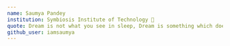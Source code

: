 ```yaml
---
name: Saumya Pandey 
institution: Symbiosis Institute of Technology 🚩 
quote: Dream is not what you see in sleep, Dream is something which doesn't let you sleep.
github_user: iamsaumya
---
```

